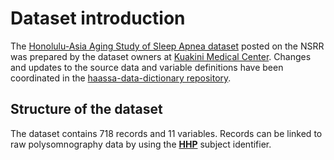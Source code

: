 # Dataset introduction

The [Honolulu-Asia Aging Study of Sleep Apnea dataset](:files_path:/datasets) posted on the NSRR was prepared by the dataset owners at [Kuakini Medical Center](http://www.kuakini.org/wps/portal/). Changes and updates to the source data and variable definitions have been coordinated in the [haassa-data-dictionary repository](https://github.com/nsrr/haassa-data-dictionary).

## Structure of the dataset

The dataset contains 718 records and 11 variables. Records can be linked to raw polysomnography data by using the **[HHP](https://www.sleepdata.org/datasets/haassa/variables/hhp)** subject identifier.
